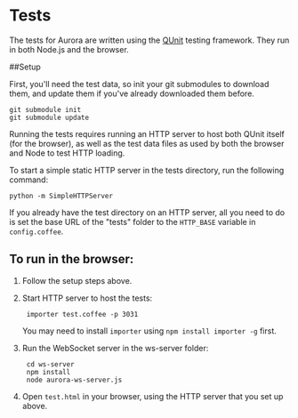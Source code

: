Tests
=====

The tests for Aurora are written using the [QUnit](http://qunitjs.com/) testing framework.  They 
run in both Node.js and the browser.

##Setup

First, you'll need the test data, so init your git submodules to download them, and update them
if you've already downloaded them before.

    git submodule init
    git submodule update

Running the tests requires running an HTTP server to host both QUnit itself (for the browser),
as well as the test data files as used by both the browser and Node to test HTTP loading.

To start a simple static HTTP server in the tests directory, run the following command:

    python -m SimpleHTTPServer
    
If you already have the test directory on an HTTP server, all you need to do is set the base URL of 
the "tests" folder to the `HTTP_BASE` variable in `config.coffee`.

## To run in the browser:
1. Follow the setup steps above.
2. Start HTTP server to host the tests:

        importer test.coffee -p 3031
        
    You may need to install `importer` using `npm install importer -g` first.

3. Run the WebSocket server in the ws-server folder:

        cd ws-server
        npm install
        node aurora-ws-server.js

4. Open `test.html` in your browser, using the HTTP server that you set up above.